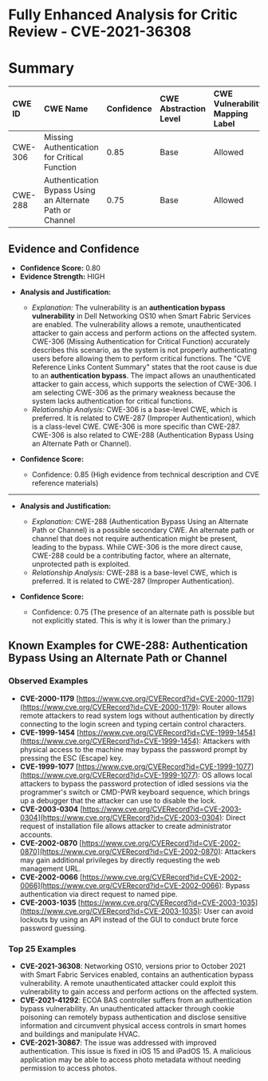 # Fully Enhanced Analysis for Critic Review - CVE-2021-36308

# Summary
| CWE ID  | CWE Name                                           | Confidence | CWE Abstraction Level | CWE Vulnerability Mapping Label | CWE-Vulnerability Mapping Notes |
| :-------- | :------------------------------------------------- | :--------- | :---------------------- | :------------------------------ | :------------------------------ |
| CWE-306 | Missing Authentication for Critical Function | 0.85      | Base                    | Allowed                         |                                 |
| CWE-288 | Authentication Bypass Using an Alternate Path or Channel | 0.75      | Base                    | Allowed                         |                                 |

## Evidence and Confidence

*   **Confidence Score:** 0.80
*   **Evidence Strength:** HIGH

- **Analysis and Justification:**  
  - *Explanation:* The vulnerability is an **authentication bypass vulnerability** in Dell Networking OS10 when Smart Fabric Services are enabled. The vulnerability allows a remote, unauthenticated attacker to gain access and perform actions on the affected system. CWE-306 (Missing Authentication for Critical Function) accurately describes this scenario, as the system is not properly authenticating users before allowing them to perform critical functions. The "CVE Reference Links Content Summary" states that the root cause is due to an **authentication bypass**. The impact allows an unauthenticated attacker to gain access, which supports the selection of CWE-306. I am selecting CWE-306 as the primary weakness because the system lacks authentication for critical functions.
  - *Relationship Analysis:* CWE-306 is a base-level CWE, which is preferred. It is related to CWE-287 (Improper Authentication), which is a class-level CWE. CWE-306 is more specific than CWE-287. CWE-306 is also related to CWE-288 (Authentication Bypass Using an Alternate Path or Channel).

- **Confidence Score:**  
  - Confidence: 0.85 (High evidence from technical description and CVE reference materials)

---

- **Analysis and Justification:**  
  - *Explanation:* CWE-288 (Authentication Bypass Using an Alternate Path or Channel) is a possible secondary CWE. An alternate path or channel that does not require authentication might be present, leading to the bypass. While CWE-306 is the more direct cause, CWE-288 could be a contributing factor, where an alternate, unprotected path is exploited.
  - *Relationship Analysis:* CWE-288 is a base-level CWE, which is preferred. It is related to CWE-287 (Improper Authentication).

- **Confidence Score:**  
  - Confidence: 0.75 (The presence of an alternate path is possible but not explicitly stated. This is why it is lower than the primary.)



## Known Examples for CWE-288: Authentication Bypass Using an Alternate Path or Channel
### Observed Examples
- **CVE-2000-1179** [https://www.cve.org/CVERecord?id=CVE-2000-1179](https://www.cve.org/CVERecord?id=CVE-2000-1179): Router allows remote attackers to read system logs without authentication by directly connecting to the login screen and typing certain control characters.
- **CVE-1999-1454** [https://www.cve.org/CVERecord?id=CVE-1999-1454](https://www.cve.org/CVERecord?id=CVE-1999-1454): Attackers with physical access to the machine may bypass the password prompt by pressing the ESC (Escape) key.
- **CVE-1999-1077** [https://www.cve.org/CVERecord?id=CVE-1999-1077](https://www.cve.org/CVERecord?id=CVE-1999-1077): OS allows local attackers to bypass the password protection of idled sessions via the programmer's switch or CMD-PWR keyboard sequence, which brings up a debugger that the attacker can use to disable the lock.
- **CVE-2003-0304** [https://www.cve.org/CVERecord?id=CVE-2003-0304](https://www.cve.org/CVERecord?id=CVE-2003-0304): Direct request of installation file allows attacker to create administrator accounts.
- **CVE-2002-0870** [https://www.cve.org/CVERecord?id=CVE-2002-0870](https://www.cve.org/CVERecord?id=CVE-2002-0870): Attackers may gain additional privileges by directly requesting the web management URL.
- **CVE-2002-0066** [https://www.cve.org/CVERecord?id=CVE-2002-0066](https://www.cve.org/CVERecord?id=CVE-2002-0066): Bypass authentication via direct request to named pipe.
- **CVE-2003-1035** [https://www.cve.org/CVERecord?id=CVE-2003-1035](https://www.cve.org/CVERecord?id=CVE-2003-1035): User can avoid lockouts by using an API instead of the GUI to conduct brute force password guessing.
### Top 25 Examples
- **CVE-2021-36308**: Networking OS10, versions prior to October 2021 with Smart Fabric Services enabled, contains an authentication bypass vulnerability. A remote unauthenticated attacker could exploit this vulnerability to gain access and perform actions on the affected system.
- **CVE-2021-41292**: ECOA BAS controller suffers from an authentication bypass vulnerability. An unauthenticated attacker through cookie poisoning can remotely bypass authentication and disclose sensitive information and circumvent physical access controls in smart homes and buildings and manipulate HVAC.
- **CVE-2021-30867**: The issue was addressed with improved authentication. This issue is fixed in iOS 15 and iPadOS 15. A malicious application may be able to access photo metadata without needing permission to access photos.
